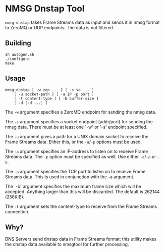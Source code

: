 # NMSG Dnstap Tool

`nmsg-dnstap` takes Frame Streams data as input and sends it in nmsg format to ZeroMQ or UDP endpoints. The data is not filtered.

## Building

	sh autogen.sh
	./configure
	make

## Usage

	nmsg-dnstap [ -w zep ... ] [ -s so ... ]
		[ -u socket-path ] [ -a IP -p port ]
		[ -t content-type ] [ -b buffer-size ]
		[ -d [-d ...] ]

The `-w` argument specifies a ZeroMQ endpoint for sending the nmsg data.

The `-s` argument specifies a socket endpoint (addr/port) for sending the nmsg data. There must be at least one '-w' or '-s' endpoint specified.

The `-u` argument gives a path for a UNIX domain socket to receive the Frame Streams data. Either this, or the `-a`/`-p` options must be used.

The `-a` argument specifies an IP-address to listen on to receive Frame Streams data. The `-p` option must be specified as well. Use either `-a`/`-p` or `-u`.

The `-p` argument specifies the TCP port to listen on to receive Frame Streams data. This is used in conjunction with the `-a` argument.

The `-b' argument specifies the maximum frame size which will be accepted. Anything larger than this will be discarded. The default is 262144 (256KiB).

The `-t` argument sets the content-type to receive from the Frame Streams connection.

## Why?

DNS Servers send dnstap data in Frame Streams format; this utility makes the dnstap data available to nmsgtool for further processing.

